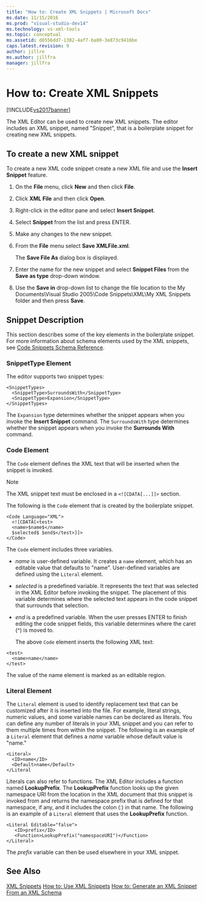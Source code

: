 ```yaml
---
title: "How to: Create XML Snippets | Microsoft Docs"
ms.date: 11/15/2016
ms.prod: "visual-studio-dev14"
ms.technology: vs-xml-tools
ms.topic: conceptual
ms.assetid: d8556dd7-1382-4af7-ba80-3e873c9416be
caps.latest.revision: 9
author: jillre
ms.author: jillfra
manager: jillfra
---
```

# How to: Create XML Snippets
[!INCLUDE[vs2017banner](../includes/vs2017banner.md)]

The XML Editor can be used to create new XML snippets. The editor includes an XML snippet, named "Snippet", that is a boilerplate snippet for creating new XML snippets.

## To create a new XML snippet
 To create a new XML code snippet create a new XML file and use the **Insert Snippet** feature.

1. On the **File** menu, click **New** and then click **File**.

2. Click **XML File** and then click **Open**.

3. Right-click in the editor pane and select **Insert Snippet**.

4. Select **Snippet** from the list and press ENTER.

5. Make any changes to the new snippet.

6. From the **File** menu select **Save XMLFile.xml**.

     The **Save File As** dialog box is displayed.

7. Enter the name for the new snippet and select **Snippet Files** from the **Save as type** drop-down window.

8. Use the **Save in** drop-down list to change the file location to the My Documents\Visual Studio 2005\Code Snippets\XML\My XML Snippets folder and then press **Save**.

## Snippet Description
 This section describes some of the key elements in the boilerplate snippet. For more information about schema elements used by the XML snippets, see [Code Snippets Schema Reference](../ide/code-snippets-schema-reference.md).

### SnippetType Element
 The editor supports two snippet types:

```
<SnippetTypes>
  <SnippetType>SurroundsWith</SnippetType>
  <SnippetType>Expansion</SnippetType>
</SnippetTypes>
```

 The `Expansion` type determines whether the snippet appears when you invoke the **Insert Snippet** command. The `SurroundsWith` type determines whether the snippet appears when you invoke the **Surrounds With** command.

### Code Element
 The `Code` element defines the XML text that will be inserted when the snippet is invoked.

> [!NOTE]
> The XML snippet text must be enclosed in a `<![CDATA[...]]>` section.

 The following is the `Code` element that is created by the boilerplate snippet.

```
<Code Language="XML">
  <![CDATA[<test>
  <name>$name$</name>
  $selected$ $end$</test>]]>
</Code>
```

 The `Code` element includes three variables.

- $name$ is user-defined variable. It creates a `name` element, which has an editable value that defaults to "name". User-defined variables are defined using the `Literal` element.

- $selected$ is a predefined variable. It represents the text that was selected in the XML Editor before invoking the snippet. The placement of this variable determines where the selected text appears in the code snippet that surrounds that selection.

- $end$ is a predefined variable. When the user presses ENTER to finish editing the code snippet fields, this variable determines where the caret (^) is moved to.

  The above `Code` element inserts the following XML text:

```
<test>
  <name>name</name>
</test>
```

 The value of the name element is marked as an editable region.

### Literal Element
 The `Literal` element is used to identify replacement text that can be customized after it is inserted into the file. For example, literal strings, numeric values, and some variable names can be declared as literals. You can define any number of literals in your XML snippet and you can refer to them multiple times from within the snippet. The following is an example of a `Literal` element that defines a $name$ variable whose default value is "name."

```
<Literal>
  <ID>name</ID>
  <Default>name</Default>
</Literal
```

 Literals can also refer to functions. The XML Editor includes a function named **LookupPrefix**. The **LookupPrefix** function looks up the given namespace URI from the location in the XML document that this snippet is invoked from and returns the namespace prefix that is defined for that namespace, if any, and it includes the colon (:) in that name. The following is an example of a `Literal` element that uses the **LookupPrefix** function.

```
<Literal Editable="false">
   <ID>prefix</ID>
   <Function>LookupPrefix("namespaceURI")</Function>
</Literal>
```

 The $prefix$ variable can then be used elsewhere in your XML snippet.

## See Also
 [XML Snippets](../xml-tools/xml-snippets.md)
 [How to: Use XML Snippets](../xml-tools/how-to-use-xml-snippets.md)
 [How to: Generate an XML Snippet From an XML Schema](../xml-tools/how-to-generate-an-xml-snippet-from-an-xml-schema.md)
